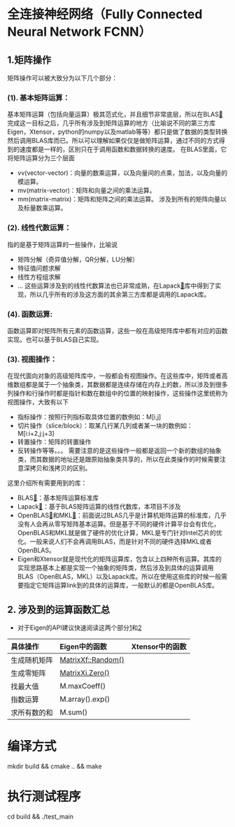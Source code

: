 # 全连接神经网络（Fully Connected Neural Network FCNN）

## 1.矩阵操作
矩阵操作可以被大致分为以下几个部分：
### (1). 基本矩阵运算：
基本矩阵运算（包括向量运算）极其范式化，并且细节非常底层，所以在BLAS[🔗](https://www.netlib.org/blas/)完成这一目标之后，几乎所有涉及到矩阵运算的地方（比喻说不同的第三方库Eigen，Xtensor，python的numpy以及matlab等等）都只是做了数据的类型转换然后调用BLAS库而已。所以可以理解如果仅仅是做矩阵运算，通过不同的方式得到的速度都是一样的，区别只在于调用函数和数据转换的速度。
在BLAS里面，它将矩阵运算分为三个层面
+ vv(vector-vector)：向量的数乘运算，以及向量间的点乘，加法，以及向量的模运算。
+ mv(matrix-vector)：矩阵和向量之间的乘法运算。
+ mm(matrix-matrix)：矩阵和矩阵之间的乘法运算。
涉及到所有的矩阵向量以及标量数乘运算。

### (2). 线性代数运算：
指的是基于矩阵运算的一些操作，比喻说
+ 矩阵分解（奇异值分解，QR分解，LU分解）
+ 特征值问题求解
+ 线性方程组求解
+ ...
这些运算涉及到的线性代数算法也已非常成熟，在Lapack[🔗](https://www.netlib.org/lapack/)库中得到了实现，所以几乎所有的涉及这方面的其余第三方库都是调用的Lapack库。

### (4). 函数运算:
函数运算即对矩阵所有元素的函数运算，这些一般在高级矩阵库中都有对应的函数实现。也可以基于BLAS自己实现。

### (3). 视图操作：
在现代面向对象的高级矩阵库中，一般都会有视图操作。在这些库中，矩阵或者高维数组都是属于一个抽象类，其数据都是连续存储在内存上的数，所以涉及到很多列操作和行操作时都是指针和数在数组中的位置的映射操作，这些操作这里统称为视图操作，大致有以下
+ 指标操作：按照行列指标取具体位置的数例如：M[i,j]
+ 切片操作（slice/block）：取某几行某几列或者某一块的数例如：M[i:i+2,j:j+3]
+ 转置操作：矩阵的转置操作
+ 反转操作等等。。。
需要注意的是这些操作一般都是返回一个新的数组的抽象类，而其数据的地址还是跟原始抽象类共享的，所以在此类操作的时候需要注意深拷贝和浅拷贝的区别。

这里介绍所有需要用到的库：
+ BLAS[🔗](https://www.netlib.org/blas/)：基本矩阵运算标准库
+ Lapack[🔗](https://www.netlib.org/lapack/)：基于BLAS矩阵运算的线性代数库，本项目不涉及
+ OpenBLAS[🔗](https://github.com/OpenMathLib/OpenBLAS?tab=readme-ov-file)和MKL[🔗](https://www.intel.com/content/www/us/en/docs/onemkl/get-started-guide/2024-1/overview.html)：前面说过BLAS几乎是计算机矩阵运算的标准库，几乎没有人会再从零写矩阵基本运算。但是基于不同的硬件计算平台会有优化，OpenBLAS和MKL就是做了硬件的优化计算，MKL是专门针对Intel芯片的优化。一般来说人们不会再调用BLAS，而是针对不同的硬件选择MKL或者OpenBLAS。
+ Eigen和Xtensor就是现代化的矩阵运算库，包含以上四种所有运算。其库的实现思路基本上都是实现一个抽象的矩阵类，然后涉及到具体的运算调用BLAS（OpenBLAS，MKL）以及Lapack库。所以在使用这些库的时候一般需要指定它矩阵运算link到的具体的运算库，一般默认的都是OpenBLAS库。


## 2. 涉及到的运算函数汇总
+ 对于Eigen的API建议快速阅读这两个部分[1](https://eigen.tuxfamily.org/dox/group__QuickRefPage.html)和[2](https://eigen.tuxfamily.org/dox/AsciiQuickReference.txt)


|具体操作|Eigen中的函数|Xtensor中的函数|
|:--------|:-------------|:--------------|
|生成随机矩阵|[MatrixXf::Random()](https://eigen.tuxfamily.org/dox/classEigen_1_1DenseBase.html#ae814abb451b48ed872819192dc188c19)||
|生成零矩阵|[MatrixXi.Zero()](https://eigen.tuxfamily.org/dox/classEigen_1_1DenseBase.html#a422ddeef58bedc7bddb1d4357688d761)||
|找最大值|M.maxCoeff()||
|指数运算|M.array().exp()||
|求所有数的和|M.sum()||


# 编译方式
mkdir build && cmake .. && make

# 执行测试程序
cd build && ./test_main
